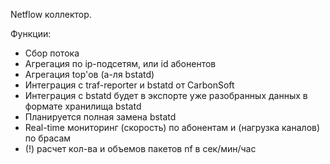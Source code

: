 Netflow коллектор.

Функции:
- Сбор потока
- Агрегация по ip-подсетям, или id абонентов
- Агрегация top'ов (а-ля bstatd)
- Интеграция с traf-reporter и bstatd от CarbonSoft
- Интеграция с bstatd будет в экспорте уже разобранных данных в формате хранилища bstatd
- Планируется полная замена bstatd
- Real-time мониторинг (скорость) по абонентам и (нагрузка каналов) по брасам
- (!) расчет кол-ва и объемов пакетов nf в сек/мин/час